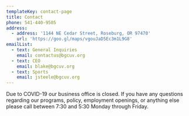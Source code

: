 ```yaml
---
templateKey: contact-page
title: Contact
phone: 541-440-9505
address:
  - address: '1144 NE Cedar Street, Roseburg, OR 97470'
    url: 'https://goo.gl/maps/vgouJaD5Ec3m1L9G8'
emailList:
  - text: General Inquiries
    email: contactus@bgcuv.org
  - text: CEO
    email: blake@bgcuv.org
  - text: Sports
    email: jsteele@bgcuv.org
---
```


Due to COVID-19 our business office is closed. If you have any questions regarding our programs, policy, employment openings, or anything else please call between 7:30 and 5:30 Monday through Friday.
